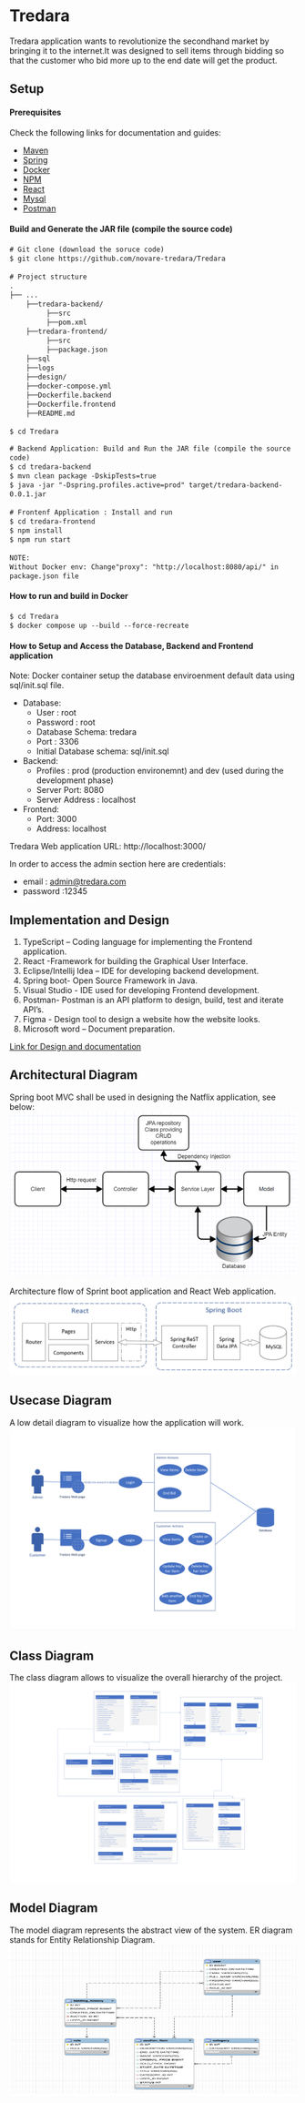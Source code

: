 # Tredara

Tredara application wants to revolutionize the secondhand market by bringing it to the internet.It was designed to sell
items through bidding so that the customer who bid more up to the end date will get the product.

## Setup

#### Prerequisites

Check the following links for documentation and guides:

- [Maven](https://maven.apache.org/)
- [Spring](https://spring.io/projects/spring-boot)
- [Docker](https://www.docker.com/)
- [NPM](https://docs.npmjs.com/about-npm)
- [React](https://docs.retool.com/docs)
- [Mysql](https://www.mysql.com/downloads/)
- [Postman](https://www.postman.com/downloads/)

#### Build and Generate the JAR file (compile the source code)

```
# Git clone (download the soruce code)
$ git clone https://github.com/novare-tredara/Tredara

# Project structure
.
├── ...
    ├──tredara-backend/
         ├──src
         ├──pom.xml
    ├──tredara-frontend/
         ├──src
         ├──package.json
    ├──sql
    ├──logs
    ├──design/
    ├──docker-compose.yml
    ├──Dockerfile.backend
    ├──Dockerfile.frontend
    ├──README.md

$ cd Tredara
```

```
# Backend Application: Build and Run the JAR file (compile the source code)
$ cd tredara-backend
$ mvn clean package -DskipTests=true
$ java -jar "-Dspring.profiles.active=prod" target/tredara-backend-0.0.1.jar

# Frontenf Application : Install and run 
$ cd tredara-frontend
$ npm install
$ npm run start

NOTE:
Without Docker env: Change"proxy": "http://localhost:8080/api/" in package.json file
```

#### How to run and build in Docker

```
$ cd Tredara
$ docker compose up --build --force-recreate
```

#### How to Setup and Access the Database, Backend and Frontend application

Note: Docker container setup the database enviroenment default data using sql/init.sql file.

- Database:
    - User     : root
    - Password : root
    - Database Schema: tredara
    - Port : 3306
    - Initial Database schema: sql/init.sql
- Backend:
    - Profiles : prod (production environemnt) and dev (used during the development phase)
    - Server Port: 8080
    - Server Address : localhost
- Frontend:
    - Port: 3000
    - Address: localhost

Tredara Web application URL: http://localhost:3000/<br>

In order to access the admin section here are credentials:

- email : admin@tredara.com
- password :12345

## Implementation and Design

1. TypeScript – Coding language for implementing the Frontend application.
2. React -Framework for building the Graphical User Interface.
3. Eclipse/Intellij Idea – IDE for developing backend development.
4. Spring boot- Open Source Framework in Java.
5. Visual Studio - IDE used for developing Frontend development.
6. Postman- Postman is an API platform to design, build, test and iterate API’s.
7. Figma - Design tool to design a website how the website looks.
8. Microsoft word – Document preparation.

[Link for Design and documentation](https://docs.google.com/document/d/14i90zX6gmQh2WMupiTy1bymrvfY2LhsFNgJH3Z4uu6Y/edit#)

## Architectural Diagram

Spring boot MVC shall be used in designing the Natflix application, see below:
![Architectural Diagram](design/Architecture-flow-of-spring-boot-Applications.png)

Architecture flow of Sprint boot application and React Web application.
![](design/Architecture-flow-of-spring-boot-react.png)

## Usecase Diagram

A low detail diagram to visualize how the application will work.
![](design/Usecase.png.png)

## Class Diagram

The class diagram allows to visualize the overall hierarchy of the project.
![](design/ClassDiagram.png.png)

## Model Diagram
The model diagram represents the abstract view of the system. ER diagram stands for Entity Relationship Diagram.
![](design/ModellDiagram.png)
